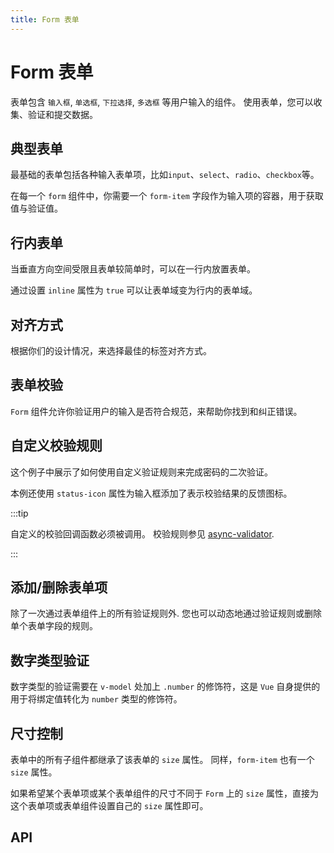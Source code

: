 ```yaml
---
title: Form 表单
---
```


# Form 表单

表单包含 `输入框`, `单选框`, `下拉选择`, `多选框` 等用户输入的组件。 使用表单，您可以收集、验证和提交数据。

## 典型表单​

最基础的表单包括各种输入表单项，比如`input`、`select`、`radio`、`checkbox`等。

在每一个 `form` 组件中，你需要一个 `form-item` 字段作为输入项的容器，用于获取值与验证值。

<preview path="./basic.vue"></preview>

## 行内表单

当垂直方向空间受限且表单较简单时，可以在一行内放置表单。

通过设置 `inline` 属性为 `true` 可以让表单域变为行内的表单域。

<preview path="./inline.vue"></preview>

## 对齐方式

根据你们的设计情况，来选择最佳的标签对齐方式。

<preview path="./alignment.vue"></preview>

## 表单校验

`Form` 组件允许你验证用户的输入是否符合规范，来帮助你找到和纠正错误。

<preview path="./validation.vue"></preview>

## 自定义校验规则

这个例子中展示了如何使用自定义验证规则来完成密码的二次验证。

本例还使用 `status-icon` 属性为输入框添加了表示校验结果的反馈图标。

<preview path="./customValidation.vue"></preview>

:::tip

自定义的校验回调函数必须被调用。 校验规则参见 [async-validator](https://github.com/yiminghe/async-validator).

:::

## 添加/删除表单项

除了一次通过表单组件上的所有验证规则外. 您也可以动态地通过验证规则或删除单个表单字段的规则。

<preview path="./items.vue"></preview>

## 数字类型验证

数字类型的验证需要在 `v-model` 处加上 `.number` 的修饰符，这是 `Vue` 自身提供的用于将绑定值转化为 `number` 类型的修饰符。

<preview path="./numberValidate.vue"></preview>

## 尺寸控制

表单中的所有子组件都继承了该表单的 `size` 属性。 同样，`form-item` 也有一个 `size` 属性。

如果希望某个表单项或某个表单组件的尺寸不同于 `Form` 上的 `size` 属性，直接为这个表单项或表单组件设置自己的 `size` 属性即可。

<preview path="./sizeControl.vue"></preview>

## API

<API src="./data.json" lang="zh"></API>

<API src="./data2.json" lang="zh"></API>
